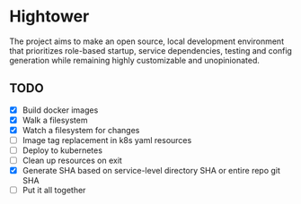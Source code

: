 # Hightower

The project aims to make an open source, local development environment that prioritizes role-based startup, service dependencies, testing and config generation while remaining highly customizable and unopinionated.

## TODO

- [x] Build docker images
- [x] Walk a filesystem
- [x] Watch a filesystem for changes
- [ ] Image tag replacement in k8s yaml resources
- [ ] Deploy to kubernetes
- [ ] Clean up resources on exit
- [x] Generate SHA based on service-level directory SHA or entire repo git SHA
- [ ] Put it all together